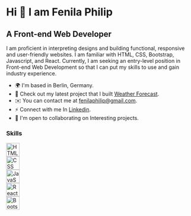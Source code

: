 Hi 👋 I am Fenila Philip
====================================================================================================================================

A Front-end Web Developer
-------------------------------
I am proficient in interpreting designs and building functional, responsive and user-friendly websites. I am familiar with HTML, CSS, Bootstrap, Javascript, and React. Currently, I am seeking an entry-level position in Front-end Web Development so that I can put my skills to use and gain industry experience.

 * 🌍  I'm based in Berlin, Germany.
 * 🚀  Check out my latest project that I built [Weather Forecast](https://weather.fenilas.com/).
 * ✉️  You can contact me at [fenilaphilip@gmail.com](mailto:fenilaphilip@gmail.com).
 * ⚡  Connect with me In [Linkedin](https://www.linkedin.com/in/fenila-philip/).
 * 🤝  I'm open to collaborating on Interesting projects.


### Skills

<p align="left">
<a href="https://developer.mozilla.org/en-US/docs/Glossary/HTML5" target="_blank" rel="noreferrer"><img src="" width="36" height="36" alt="HTML5" /></a> <br />
<a href="https://developer.mozilla.org/en-US/docs/Learn/CSS" target="_blank" rel="noreferrer"><img src="" width="36" height="36" alt="CSS" /></a> <br />
<a href="https://developer.mozilla.org/en-US/docs/Web/JavaScript" target="_blank" rel="noreferrer"><img src="" width="36" height="36" alt="JavaScript" /></a> <br />
<a href="https://reactjs.org/" target="_blank" rel="noreferrer"><img src="" width="36" height="36" alt="React" /></a> <br />
<a href="https://getbootstrap.com/" target="_blank" rel="noreferrer"><img src="" width="36" height="36" alt="Bootstrap" /></a>
</p>





<!--
**fenilaphilip/fenilaphilip** is a ✨ _special_ ✨ repository because its `README.md` (this file) appears on your GitHub profile.

Here are some ideas to get you started:

- 🔭 I’m currently working on ...
- 🌱 I’m currently learning ...
- 👯 I’m looking to collaborate on ...
- 🤔 I’m looking for help with ...
- 💬 Ask me about ...
- 📫 How to reach me: ...
- 😄 Pronouns: ...
- ⚡ Fun fact: ...
-->
